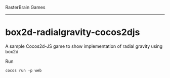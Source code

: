 RasterBrain Games
*****************

box2d-radialgravity-cocos2djs
=============================

A sample Cocos2d-JS game to show implementation of radial gravity using box2d

Run

	cocos run -p web
